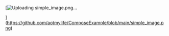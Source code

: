[![Uploading simple_image.png…]()

](https://github.com/aotmylife/ComposeExample/blob/main/simple_image.png)
